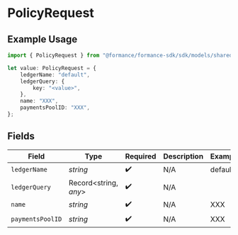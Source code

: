 # PolicyRequest

## Example Usage

```typescript
import { PolicyRequest } from "@formance/formance-sdk/sdk/models/shared";

let value: PolicyRequest = {
    ledgerName: "default",
    ledgerQuery: {
        key: "<value>",
    },
    name: "XXX",
    paymentsPoolID: "XXX",
};
```

## Fields

| Field                 | Type                  | Required              | Description           | Example               |
| --------------------- | --------------------- | --------------------- | --------------------- | --------------------- |
| `ledgerName`          | *string*              | :heavy_check_mark:    | N/A                   | default               |
| `ledgerQuery`         | Record<string, *any*> | :heavy_check_mark:    | N/A                   |                       |
| `name`                | *string*              | :heavy_check_mark:    | N/A                   | XXX                   |
| `paymentsPoolID`      | *string*              | :heavy_check_mark:    | N/A                   | XXX                   |